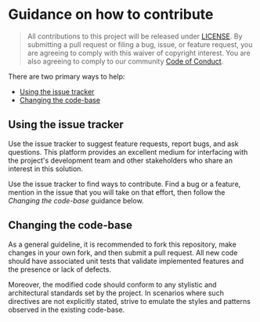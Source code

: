 # Guidance on how to contribute

> All contributions to this project will be released under [LICENSE](LICENSE). By submitting a pull request or filing a bug, issue, or
> feature request, you are agreeing to comply with this waiver of copyright interest. You are also agreeing to comply to our community [Code of Conduct](CODE_OF_CONDUCT.md).


There are two primary ways to help:
 - [Using the issue tracker](#tracker)
 - [Changing the code-base](code)

 <a name="tracker"></a>
## Using the issue tracker

Use the issue tracker to suggest feature requests, report bugs, and ask questions. This platform provides an excellent medium for interfacing with the project's development team and other stakeholders who share an interest in this solution.

Use the issue tracker to find ways to contribute. Find a bug or a feature, mention in the issue that you will take on that effort, then follow the _Changing the code-base_ guidance below.

<a name="code"></a>
## Changing the code-base

As a general guideline, it is recommended to fork this repository, make changes in your own fork, and then submit a pull request. All new code should have associated unit tests that validate implemented features and the presence or lack of defects.

Moreover, the modified code should conform to any stylistic and architectural standards set by the project. In scenarios where such directives are not explicitly stated, strive to emulate the styles and patterns observed in the existing code-base.
